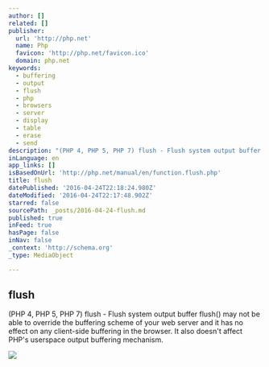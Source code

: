 ```yaml
---
author: []
related: []
publisher:
  url: 'http://php.net'
  name: Php
  favicon: 'http://php.net/favicon.ico'
  domain: php.net
keywords:
  - buffering
  - output
  - flush
  - php
  - browsers
  - server
  - display
  - table
  - erase
  - send
description: "(PHP 4, PHP 5, PHP 7) flush - Flush system output buffer flush() may not be able to override the buffering scheme of your web server and it has no effect on any client-side buffering in the browser. It also doesn't affect PHP's userspace output buffering mechanism."
inLanguage: en
app_links: []
isBasedOnUrl: 'http://php.net/manual/en/function.flush.php'
title: flush
datePublished: '2016-04-24T22:18:24.980Z'
dateModified: '2016-04-24T22:17:48.902Z'
starred: false
sourcePath: _posts/2016-04-24-flush.md
published: true
inFeed: true
hasPage: false
inNav: false
_context: 'http://schema.org'
_type: MediaObject

---
```

<article style=""><h1>flush</h1><p>(PHP 4, PHP 5, PHP 7) flush - Flush system output buffer flush() may not be able to override the buffering scheme of your web server and it has no effect on any client-side buffering in the browser. It also doesn't affect PHP's userspace output buffering mechanism.</p><img src="http://php.net/images/to-top@2x.png" /></article>